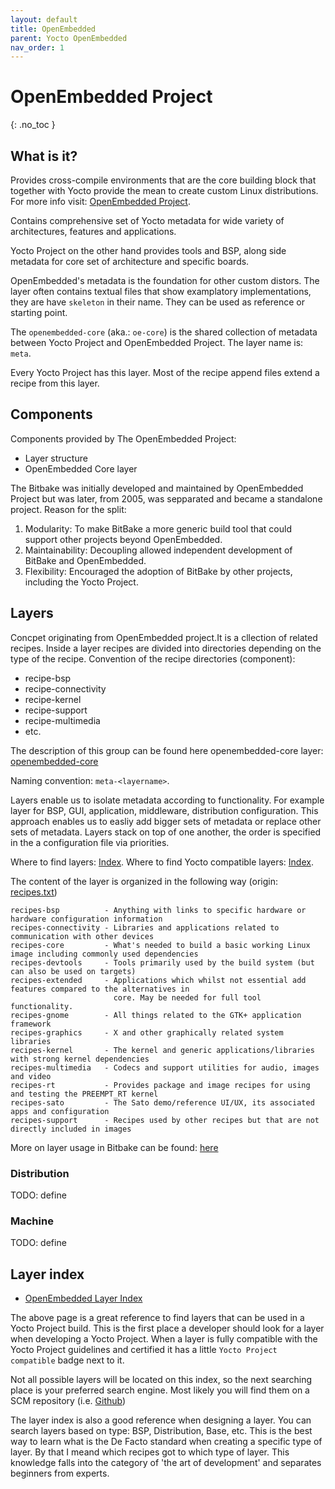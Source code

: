 ```yaml
---
layout: default
title: OpenEmbedded
parent: Yocto OpenEmbedded
nav_order: 1
---
```


# OpenEmbedded Project
{: .no_toc }

## What is it?

Provides cross-compile environments that are the core building block that 
together with Yocto provide the mean to create custom Linux distributions.
For more info visit: [OpenEmbedded Project](https://www.openembedded.org/wiki/Main_Page).

Contains comprehensive set of Yocto metadata for wide variety of architectures,
features and applications.

Yocto Project on the other hand provides tools and BSP, along side metadata for
core set of architecture and specific boards.

OpenEmbedded's metadata is the foundation for other custom distors. The layer 
often contains textual files that show examplatory implementations, they are 
have `skeleton` in their name. They can be used as reference or starting point.

The `openembedded-core` (aka.: `oe-core`) is the shared collection of metadata
between Yocto Project and OpenEmbedded Project. The layer name is: `meta`.

Every Yocto Project has this layer. Most of the recipe append files extend a 
recipe from this layer.

## Components

Components provided by The OpenEmbedded Project:
- Layer structure
- OpenEmbedded Core layer

The Bitbake was initially developed and maintained by OpenEmbedded Project 
but was later, from 2005, was sepparated and became a standalone project.
Reason for the split:
1. Modularity: To make BitBake a more generic build tool that could support 
other projects beyond OpenEmbedded.
2. Maintainability: Decoupling allowed independent development of BitBake 
and OpenEmbedded.
3. Flexibility: Encouraged the adoption of BitBake by other projects, including 
the Yocto Project.

## Layers 

Concpet originating from OpenEmbedded project.It is a cllection of related 
recipes. Inside a layer recipes are divided into directories depending on the
type of the recipe. Convention of the recipe directories (component):
- recipe-bsp
- recipe-connectivity
- recipe-kernel
- recipe-support
- recipe-multimedia
- etc.

The description of this group can be found here openembedded-core layer:
[openembedded-core](https://git.openembedded.org/openembedded-core/tree/meta/recipes.txt)

Naming convention: `meta-<layername>`.

Layers enable us to isolate metadata according to functionality. For example 
layer for BSP, GUI, application, middleware, distribution configuration. 
This approach enables us to easliy add bigger sets of metadata or replace other
sets of metadata. Layers stack on top of one another, the order is specified in
the a configuration file via priorities.


Where to find layers: [Index](https://layers.openembedded.org/layerindex/branch/master/layers/).
Where to find Yocto compatible layers: [Index](https://www.yoctoproject.org/development/yocto-project-compatible-layers/).

The content of the layer is organized in the following way 
(origin: [recipes.txt](https://github.com/openembedded/openembedded-core/blob/master/meta/recipes.txt))
```
recipes-bsp          - Anything with links to specific hardware or hardware configuration information
recipes-connectivity - Libraries and applications related to communication with other devices 
recipes-core         - What's needed to build a basic working Linux image including commonly used dependencies
recipes-devtools     - Tools primarily used by the build system (but can also be used on targets)
recipes-extended     - Applications which whilst not essential add features compared to the alternatives in
                       core. May be needed for full tool functionality.
recipes-gnome        - All things related to the GTK+ application framework
recipes-graphics     - X and other graphically related system libraries  
recipes-kernel       - The kernel and generic applications/libraries with strong kernel dependencies
recipes-multimedia   - Codecs and support utilities for audio, images and video
recipes-rt           - Provides package and image recipes for using and testing the PREEMPT_RT kernel
recipes-sato         - The Sato demo/reference UI/UX, its associated apps and configuration 
recipes-support      - Recipes used by other recipes but that are not directly included in images
```

More on layer usage in Bitbake can be found: [here](./bitbake.md#layers)

### Distribution

TODO: define

### Machine

TODO: define

## Layer index

- [OpenEmbedded Layer Index](https://layers.openembedded.org/layerindex/branch/master/layers/)

The above page is a great reference to find layers that can be used in a Yocto 
Project build. This is the first place a developer should look for a layer when 
developing a Yocto Project. When a layer is fully compatible with the Yocto 
Project guidelines and certified it has  a little `Yocto Project compatible` 
badge next to it.

Not all possible layers will be located on this index, so the next searching 
place is your preferred search engine. Most likely you will find them on a SCM 
repository (i.e. [Github](https://github.com/search?q=bitbake+language%3ABitBake&type=repositories&l=BitBake))

The layer index is also a good reference when designing a layer. You can search 
layers based on type: BSP, Distribution, Base, etc. This is the best way to 
learn what is the De Facto standard when creating a specific type of layer. 
By that I meand which recipes got to which type of layer. This knowledge falls 
into the category of 'the art of development' and separates beginners 
from experts. 
